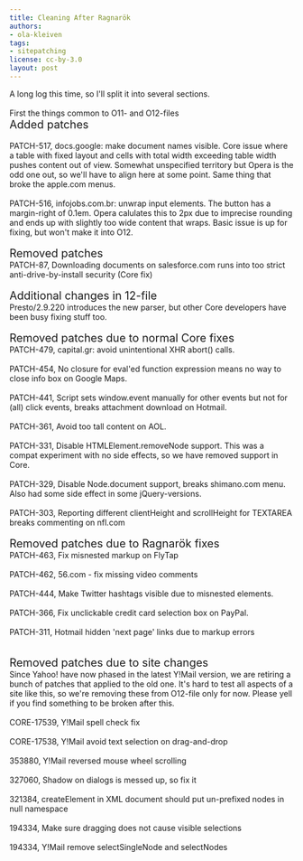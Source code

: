 ```yaml
---
title: Cleaning After Ragnarök
authors:
- ola-kleiven
tags:
- sitepatching
license: cc-by-3.0
layout: post
---
```

A long log this time, so I&#39;ll split it into several sections.<br/><br/>First the things common to O11- and O12-files<br/><span style="font-size: 140%">Added patches</span><br/><br/>PATCH-517, docs.google: make document names visible. Core issue where a table with fixed layout and cells with total width exceeding table width pushes content out of view. Somewhat unspecified territory but Opera is the odd one out, so we&#39;ll have to align here at some point. Same thing that broke the apple.com menus.<br/><br/>PATCH-516, infojobs.com.br: unwrap input elements. The button has a margin-right of 0.1em. Opera calulates this to 2px due to imprecise rounding and ends up with slightly too wide content that wraps. Basic issue is up for fixing, but won&#39;t make it into O12.<br/> <br/><span style="font-size: 140%">Removed patches</span><br/>PATCH-87, Downloading documents on salesforce.com runs into too strict anti-drive-by-install security (Core fix)<br/> <br/><span style="font-size: 140%">Additional changes in 12-file</span><br/>Presto/2.9.220 introduces the new parser, but other Core developers have been busy fixing stuff too.<br/><br/><span style="font-size: 140%">Removed patches due to normal Core fixes</span><br/>PATCH-479, capital.gr: avoid unintentional XHR abort() calls.<br/><br/>PATCH-454, No closure for eval&#39;ed function expression means no way to close info box on Google Maps.<br/><br/>PATCH-441, Script sets window.event manually for other events but not for (all) click events, breaks attachment download on Hotmail.<br/><br/>PATCH-361, Avoid too tall content on AOL.<br/><br/>PATCH-331, Disable HTMLElement.removeNode support. This was a compat experiment with no side effects, so we have removed support in Core.<br/><br/>PATCH-329, Disable Node.document support, breaks shimano.com menu. Also had some side effect in some jQuery-versions.<br/><br/>PATCH-303, Reporting different clientHeight and scrollHeight for TEXTAREA breaks commenting on nfl.com<br/> <br/><span style="font-size: 140%">Removed patches due to Ragnarök fixes</span><br/>PATCH-463, Fix misnested markup on FlyTap<br/><br/>PATCH-462, 56.com - fix missing video comments<br/><br/>PATCH-444, Make Twitter hashtags visible due to misnested elements.<br/><br/>PATCH-366, Fix unclickable credit card selection box on PayPal.<br/><br/>PATCH-311, Hotmail hidden &#39;next page&#39; links due to markup errors<br/><br/><br/><span style="font-size: 140%">Removed patches due to site changes</span><br/>Since Yahoo! have now phased in the latest Y!Mail version, we are retiring a bunch of patches that applied to the old one. It&#39;s hard to test all aspects of a site like this, so we&#39;re removing these from O12-file only for now. Please yell if you find something to be broken after this.<br/><br/>CORE-17539, Y!Mail spell check fix<br/><br/>CORE-17538, Y!Mail avoid text selection on drag-and-drop<br/><br/>353880, Y!Mail reversed mouse wheel scrolling<br/><br/>327060, Shadow on dialogs is messed up, so fix it<br/><br/>321384, createElement in XML document should put un-prefixed nodes in null namespace<br/><br/>194334, Make sure dragging does not cause visible selections<br/><br/>194334, Y!Mail remove selectSingleNode and selectNodes<br/>
